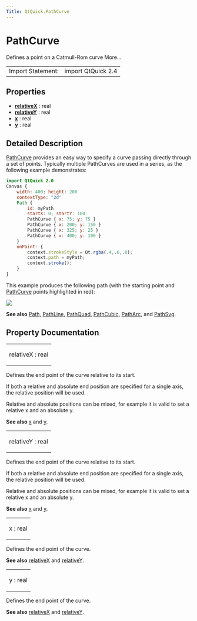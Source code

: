 ```yaml
---
Title: QtQuick.PathCurve
---
```

        
PathCurve
=========

<span class="subtitle"></span>
Defines a point on a Catmull-Rom curve More...

|                   |                    |
|-------------------|--------------------|
| Import Statement: | import QtQuick 2.4 |

<span id="properties"></span>
Properties
----------

-   ****[relativeX](#relativeX-prop)**** : real
-   ****[relativeY](#relativeY-prop)**** : real
-   ****[x](#x-prop)**** : real
-   ****[y](#y-prop)**** : real

<span id="details"></span>
Detailed Description
--------------------

[PathCurve](index.html) provides an easy way to specify a curve passing directly through a set of points. Typically multiple PathCurves are used in a series, as the following example demonstrates:

``` qml
import QtQuick 2.0
Canvas {
    width: 400; height: 200
    contextType: "2d"
    Path {
        id: myPath
        startX: 0; startY: 100
        PathCurve { x: 75; y: 75 }
        PathCurve { x: 200; y: 150 }
        PathCurve { x: 325; y: 25 }
        PathCurve { x: 400; y: 100 }
    }
    onPaint: {
        context.strokeStyle = Qt.rgba(.4,.6,.8);
        context.path = myPath;
        context.stroke();
    }
}
```

This example produces the following path (with the starting point and [PathCurve](index.html) points highlighted in red):

![](https://developer.ubuntu.com/static/devportal_uploaded/f66d40e8-17d9-4cad-8f71-f6739fda4d07-api/apps/qml/sdk-15.04.3/QtQuick.PathCurve/images/declarative-pathcurve.png)

**See also** [Path](../QtQuick.Path.md), [PathLine](../QtQuick.PathLine.md), [PathQuad](../QtQuick.PathQuad.md), [PathCubic](../QtQuick.PathCubic.md), [PathArc](../QtQuick.PathArc.md), and [PathSvg](../QtQuick.PathSvg.md).

Property Documentation
----------------------

<table>
<colgroup>
<col width="100%" />
</colgroup>
<tbody>
<tr class="odd">
<td><p><span id="relativeX-prop"></span><span class="name">relativeX</span> : <span class="type">real</span></p></td>
</tr>
</tbody>
</table>

Defines the end point of the curve relative to its start.

If both a relative and absolute end position are specified for a single axis, the relative position will be used.

Relative and absolute positions can be mixed, for example it is valid to set a relative x and an absolute y.

**See also** [x](#x-prop) and [y](#y-prop).

<table>
<colgroup>
<col width="100%" />
</colgroup>
<tbody>
<tr class="odd">
<td><p><span id="relativeY-prop"></span><span class="name">relativeY</span> : <span class="type">real</span></p></td>
</tr>
</tbody>
</table>

Defines the end point of the curve relative to its start.

If both a relative and absolute end position are specified for a single axis, the relative position will be used.

Relative and absolute positions can be mixed, for example it is valid to set a relative x and an absolute y.

**See also** [x](#x-prop) and [y](#y-prop).

<table>
<colgroup>
<col width="100%" />
</colgroup>
<tbody>
<tr class="odd">
<td><p><span id="x-prop"></span><span class="name">x</span> : <span class="type">real</span></p></td>
</tr>
</tbody>
</table>

Defines the end point of the curve.

**See also** [relativeX](#relativeX-prop) and [relativeY](#relativeY-prop).

<table>
<colgroup>
<col width="100%" />
</colgroup>
<tbody>
<tr class="odd">
<td><p><span id="y-prop"></span><span class="name">y</span> : <span class="type">real</span></p></td>
</tr>
</tbody>
</table>

Defines the end point of the curve.

**See also** [relativeX](#relativeX-prop) and [relativeY](#relativeY-prop).

